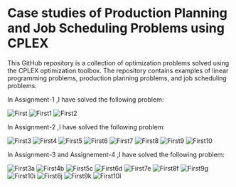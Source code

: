 # Case studies of Production Planning and Job Scheduling Problems using CPLEX
This GitHub repository is a collection of optimization problems solved using the CPLEX optimization toolbox. The repository contains examples of linear programming problems, production planning problems, and job scheduling problems.

In Assignment-1 ,I have solved the following problem:

![First](https://github.com/JamiaEMJMD/Optimization-with-CPLEX/blob/main/Images/pr1a.png)
![First1](https://github.com/JamiaEMJMD/Optimization-with-CPLEX/blob/main/Images/pr1b.png)
![First2](https://github.com/JamiaEMJMD/Optimization-with-CPLEX/blob/main/Images/pr1c.png)


In Assignment-2 ,I have solved the following problem:

![First3](https://github.com/JamiaEMJMD/Optimization-with-CPLEX/blob/main/Images/pr2a.png)
![First4](https://github.com/JamiaEMJMD/Optimization-with-CPLEX/blob/main/Images/pr2b.png)
![First5](https://github.com/JamiaEMJMD/Optimization-with-CPLEX/blob/main/Images/pr2c.png)
![First6](https://github.com/JamiaEMJMD/Optimization-with-CPLEX/blob/main/Images/pr2d.png)
![First7](https://github.com/JamiaEMJMD/Optimization-with-CPLEX/blob/main/Images/pr2e.png)
![First8](https://github.com/JamiaEMJMD/Optimization-with-CPLEX/blob/main/Images/pr2f.png)
![First9](https://github.com/JamiaEMJMD/Optimization-with-CPLEX/blob/main/Images/pr2g.png)
![First10](https://github.com/JamiaEMJMD/Optimization-with-CPLEX/blob/main/Images/pr2h.png)

In Assignment-3 and Assignement-4 ,I have solved the following problem:

![First3a](https://github.com/JamiaEMJMD/Optimization-with-CPLEX/blob/main/Images/pr3a.png)
![First4b](https://github.com/JamiaEMJMD/Optimization-with-CPLEX/blob/main/Images/pr3b.png)
![First5c](https://github.com/JamiaEMJMD/Optimization-with-CPLEX/blob/main/Images/pr3c.png)
![First6d](https://github.com/JamiaEMJMD/Optimization-with-CPLEX/blob/main/Images/pr3d.png)
![First7e](https://github.com/JamiaEMJMD/Optimization-with-CPLEX/blob/main/Images/pr3e.png)
![First8f](https://github.com/JamiaEMJMD/Optimization-with-CPLEX/blob/main/Images/pr3f.png)
![First9g](https://github.com/JamiaEMJMD/Optimization-with-CPLEX/blob/main/Images/pr3g.png)
![First10i](https://github.com/JamiaEMJMD/Optimization-with-CPLEX/blob/main/Images/pr3h.png)
![First8j](https://github.com/JamiaEMJMD/Optimization-with-CPLEX/blob/main/Images/pr3i.png)
![First9k](https://github.com/JamiaEMJMD/Optimization-with-CPLEX/blob/main/Images/pr3j.png)
![First10l](https://github.com/JamiaEMJMD/Optimization-with-CPLEX/blob/main/Images/pr3k.png)

